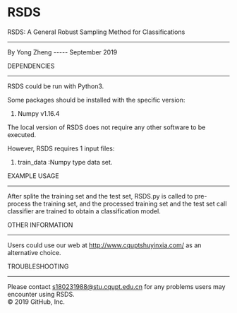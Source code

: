 # RSDS
RSDS: A General Robust Sampling Method for Classifications
*********************************************************************************************************************


By Yong Zheng ----- September 2019


DEPENDENCIES
************

RSDS could be run with Python3. 

Some packages should be installed with the specific version:
1. Numpy v1.16.4

The local version of RSDS does not require any other software to be executed.

However, RSDS requires 1 input files:

1. train_data :Numpy type data set.

EXAMPLE USAGE
*************

After splite the training set and the test set, RSDS.py is called to pre-process the training set, and the processed training set and the test set call classifier are trained to obtain a classification model.

OTHER INFORMATION
*****************

Users could use our web at http://www.cquptshuyinxia.com/ as an alternative choice.


TROUBLESHOOTING
***************

Please contact s180231988@stu.cqupt.edu.cn for any problems users may encounter using RSDS.  
© 2019 GitHub, Inc.
